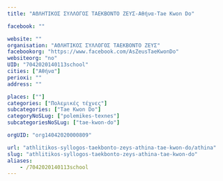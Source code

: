 ```yaml
---
title: "ΑΘΛΗΤΙΚΟΣ ΣΥΛΛΟΓΟΣ ΤΑΕΚΒΟΝΤΟ ΖΕΥΣ-Αθήνα-Tae Kwon Do"

facebook: ""

website: ""
organisation: "ΑΘΛΗΤΙΚΟΣ ΣΥΛΛΟΓΟΣ ΤΑΕΚΒΟΝΤΟ ΖΕΥΣ"
facebookorg: "https://www.facebook.com/AsZeusTaeKwonDo"
websiteorg: "no"
UID: "7042020140113school"
cities: ["Αθήνα"]
perioxi: ""
address: ""

places: [""]
categories: ["Πολεμικές τέχνες"]
subcategories: ["Tae Kwon Do"]
categoryNoSLug: ["polemikes-texnes"]
subcategoriesNoSLug: ["tae-kwon-do"]

orgUID: "org14042020000809"

url: "athlitikos-syllogos-taekbonto-zeys-athina-tae-kwon-do/athina"
slug: "athlitikos-syllogos-taekbonto-zeys-athina-tae-kwon-do"
aliases:
    - /7042020140113school
---
```





